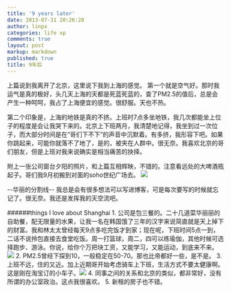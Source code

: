```yaml
---
title: '9 years later'
date: 2013-07-31 20:26:28
author: linpx
categories: life xp
comments: true
layout: post
markup: markdown
published: true
title: 9年后
---
```

上篇说到我离开了北京，这里说下我到上海的感觉。
第一个就是空气好。那时我运气是真的极好，头几天上海的天都是死蓝死蓝的，查了PM2.5的值后，总是会产生一种呵呵，我占了上海便宜的感觉。很舒服。天也不热。

第二个印象是，上海的地铁是真的不挤。上班时7点多坐地铁，我几次都能坐上位子的程度是会让我哭下来的。北京上下班两月，我清楚地记得，我坐到过一次位子，而大部分时间是在“哥们下不下”的声音中沉默着。有多挤，我形容下吧。如果你跳起来，可能你就落不了地了，是的，被夹在人群中。很无奈。我喜欢北京的哥们朋友，但是上班对我来说确实是相当痛苦的抉择。

附上一张公司窗台夕阳的照片，和上篇互相辉映，不错的。注意看远处的大啤酒瓶起子。哥们我9月初搬到对面的soho世纪广场去。
![](http://farm4.staticflickr.com/3665/9307685096_b155c13eb8_o.jpg)

--华丽的分割线--
我总是会有很多想法可以写进博客，可是每次要写的时候就忘记了。很无奈。我还是发挥我的天空流吧。

######things I love about Shanghai
1.
公司是包三餐的。二十几道菜华丽丽的自助餐，配无限量的水果，让我一名在韩国饿了三年的汉字来说简直就是天上掉下的财富。我和林太太曾经每天9点多吃完饭才到家；现在呢，下班时间5点一到，二话不说拎包直接去食堂吃饭。周一打篮球，周二，四可以练瑜伽，其他时候可选择跑步、游泳。你说，给你个万把块工资，又能学习，又能运动，到底来不来。![](
http://farm4.staticflickr.com/3793/9326236672_a11a79e384_o.jpg)
2. PM2.5曾经下探到10，一般稳定在50-70。那也比帝都好一些，是不是。
3. 上班不远，住的又近。加上近期哥开始考虑骑车上下班，生活方式不要太健康啊。这是刚在淘宝订的小车子。![](
http://farm6.staticflickr.com/5454/9401863992_f939fdcfc7_o.jpg)
4. 同事之间的关系和北京的类似，都非常好，没有所谓的办公室政治。这点我很喜欢。
5. 新租的房子也不错。
